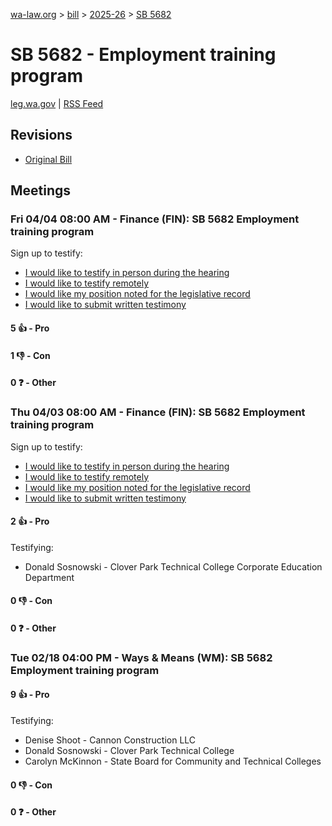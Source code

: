 [wa-law.org](/) > [bill](/bill/) > [2025-26](/bill/2025-26/) > [SB 5682](/bill/2025-26/sb/5682/)

# SB 5682 - Employment training program
[leg.wa.gov](https://app.leg.wa.gov/billsummary?BillNumber=5682&Year=2025&Initiative=false) | [RSS Feed](./rss.xml)

## Revisions
* [Original Bill](1/)

## Meetings
### Fri 04/04 08:00 AM - Finance (FIN): SB 5682 Employment training program
Sign up to testify:
* [I would like to testify in person during the hearing](https://app.leg.wa.gov/csi/Testifier/Add?chamber=House&mId=33206&aId=166760&caId=26817&tId=1)
* [I would like to testify remotely](https://app.leg.wa.gov/csi/Testifier/Add?chamber=House&mId=33206&aId=166760&caId=26817&tId=2)
* [I would like my position noted for the legislative record](https://app.leg.wa.gov/csi/Testifier/Add?chamber=House&mId=33206&aId=166760&caId=26817&tId=3)
* [I would like to submit written testimony](https://app.leg.wa.gov/csi/Testifier/Add?chamber=House&mId=33206&aId=166760&caId=26817&tId=4)

#### 5 👍 - Pro

#### 1 👎 - Con

#### 0 ❓ - Other

### Thu 04/03 08:00 AM - Finance (FIN): SB 5682 Employment training program
Sign up to testify:
* [I would like to testify in person during the hearing](https://app.leg.wa.gov/csi/Testifier/Add?chamber=House&mId=33205&aId=166733&caId=26800&tId=1)
* [I would like to testify remotely](https://app.leg.wa.gov/csi/Testifier/Add?chamber=House&mId=33205&aId=166733&caId=26800&tId=2)
* [I would like my position noted for the legislative record](https://app.leg.wa.gov/csi/Testifier/Add?chamber=House&mId=33205&aId=166733&caId=26800&tId=3)
* [I would like to submit written testimony](https://app.leg.wa.gov/csi/Testifier/Add?chamber=House&mId=33205&aId=166733&caId=26800&tId=4)

#### 2 👍 - Pro
Testifying:
* Donald Sosnowski - Clover Park Technical College Corporate Education Department

#### 0 👎 - Con

#### 0 ❓ - Other

### Tue 02/18 04:00 PM - Ways & Means (WM): SB 5682 Employment training program
#### 9 👍 - Pro
Testifying:
* Denise Shoot - Cannon Construction LLC
* Donald Sosnowski - Clover Park Technical College
* Carolyn McKinnon - State Board for Community and Technical Colleges

#### 0 👎 - Con

#### 0 ❓ - Other

